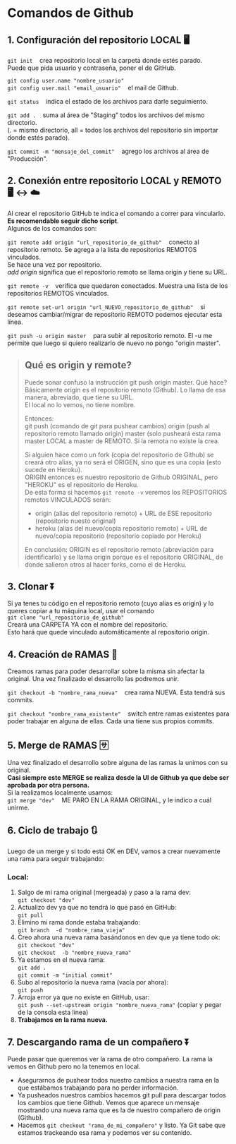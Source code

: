 # Comandos de Github

## 1. Configuración del repositorio LOCAL 🖥️
`git init`  &nbsp;&nbsp; crea repositorio local en la carpeta donde estés parado.  
Puede que pida usuario y contraseña, poner el de GitHub.

`git config user.name "nombre_usuario"`  
`git config user.mail "email_usuario"` &nbsp;&nbsp; el mail de Github.

`git status` &nbsp;&nbsp; indica el estado de los archivos para darle seguimiento.

`git add .`	&nbsp;&nbsp; suma al área de "Staging" todos los archivos del mismo directorio.  
(. = mismo directorio, all = todos los archivos del repositorio sin importar donde estés parado).

`git commit -m "mensaje_del_commit"` &nbsp;&nbsp; agrego los archivos al área de "Producción".

## 2. Conexión entre repositorio LOCAL y REMOTO 🖥️ ↔️ ☁️
Al crear el repositorio GitHub te indica el comando a correr para vincularlo. **Es recomendable seguir dicho script**.  
Algunos de los comandos son:

`git remote add origin "url_repositorio_de_github"` &nbsp;&nbsp; conecto al repositorio remoto. Se agrega a la lista de repositorios REMOTOS vinculados.  
Se hace una vez por repositorio.  
*add origin* significa que el repositorio remoto se llama origin y tiene su URL.

`git remote -v` &nbsp;&nbsp; verifica que quedaron conectados. Muestra una lista de los repositorios REMOTOS vinculados.

`git remote set-url origin "url_NUEVO_repositorio_de_github"` &nbsp;&nbsp; si deseamos cambiar/migrar de repositorio REMOTO podemos ejecutar esta línea.

`git push -u origin master` &nbsp;&nbsp; para subir al repositorio remoto. El -u me permite que luego si quiero realizarlo de nuevo no pongo "origin master".

>## Qué es origin y remote?
>Puede sonar confuso la instrucción git push origin master. Qué hace?  
Básicamente origin es el repositorio remoto (Github). Lo llama de esa manera, abreviado, que tiene su URL.  
El local no lo vemos, no tiene nombre.  
>
>Entonces:  
git push (comando de git para pushear cambios) origin (push al repositorio remoto llamado origin) master (solo pusheará esta rama master LOCAL a master de REMOTO. Si la remota no existe la crea.   
>
>Si alguien hace como un fork (copia del repositorio de Github) se creará otro alias, ya no será el ORIGEN, sino que es una copia (esto sucede en Heroku).   
ORIGIN entonces es nuestro repositorio de Github ORIGINAL, pero "HEROKU" es el repositorio de Heroku.  
De esta forma si hacemos `git remote -v` veremos los REPOSITORIOS remotos VINCULADOS serán:  
>- origin (alias del repositorio remoto) + URL de ESE repositorio (repositorio nuesto original)  
>- heroku (alias del nuevo/copia repositorio remoto) + URL de nuevo/copia repositorio (repositorio copiado por Heroku)  
>
>En conclusión: ORIGIN es el repositorio remoto (abreviación para identificarlo) y se llama origin porque es el repositorio ORIGINAL, de donde salieron otros al hacer forks, como el de Heroku.

## 3. Clonar ⏬
Si ya tenes tu código en el repositorio remoto (cuyo alias es origin) y lo queres copiar a tu máquina local, usar el comando  
`git clone "url_repositorio_de_github"`  
Creará una CARPETA YA con el nombre del repositorio.  
Esto hará que quede vinculado automáticamente al repositorio origin.

## 4. Creación de RAMAS 🔀
Creamos ramas para poder desarrollar sobre la misma sin afectar la original. Una vez finalizado el desarrollo las podremos unir.  

`git checkout -b "nombre_rama_nueva"` &nbsp;&nbsp; crea rama NUEVA. Esta tendrá sus commits.

`git checkout "nombre_rama_existente"` &nbsp;&nbsp; switch entre ramas existentes para poder trabajar en alguna de ellas. Cada una tiene sus propios commits.

## 5. Merge de RAMAS 🈂️
Una vez finalizado el desarrollo sobre alguna de las ramas la unimos con su original.  
**Casi siempre este MERGE se realiza desde la UI de Github ya que debe ser aprobada por otra persona.**  
Si la realizamos localmente usamos:  
`git merge "dev"` &nbsp;&nbsp; ME PARO EN LA RAMA ORIGINAL, y le indico a cuál unirme.

## 6. Ciclo de trabajo 🔃
Luego de un merge y si todo está OK en DEV, vamos a crear nuevamente una rama para seguir trabajando:

### Local:
1. Salgo de mi rama original (mergeada) y paso a la rama dev:  
`git checkout "dev"`  
2. Actualizo dev ya que no tendrá lo que pasó en GitHub:  
`git pull`  
3. Elimino mi rama donde estaba trabajando:  
`git branch  -d "nombre_rama_vieja"`  
4. Creo ahora una nueva rama basándonos en dev que ya tiene todo ok:   
`git checkout "dev"`  
`git checkout  -b "nombre_nueva_rama"`  
5. Ya estamos en el nueva rama:  
`git add .`  
`git commit -m "initial commit"`  
6. Subo al repositorio la nueva rama (vacía por ahora):  
`git push`  
7. Arroja error ya que no existe en GitHub, usar:  
`git push --set-upstream origin "nombre_nueva_rama"` (copiar y pegar de la consola esta linea)
8. **Trabajamos en la rama nueva.**

## 7. Descargando rama de un compañero ⏬
Puede pasar que queremos ver la rama de otro compañero. La rama la vemos en Github pero no la tenemos en local.
- Asegurarnos de pushear todos nuestro cambios a nuestra rama en la que estábamos trabajando para no perder información.
- Ya pusheados nuestros cambios hacemos git pull para descargar todos los cambios que tiene Github. Vemos que aparece un mensaje mostrando una nueva rama que es la de nuestro compañero de origin (Github).
- Hacemos `git checkout "rama_de_mi_compañero"` y listo. Ya Git sabe que estamos trackeando esa rama y podemos ver su contenido.
